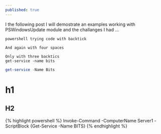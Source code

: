 ```yaml
---
published: true
---
```

I the following post I will demostrate an examples working with PSWindowsUpdate module and the challanges I had ...

`powershell trying code with backtick`

    And again with four spaces
    
    
```
Only with three backtics
get-service -name bits
```

```powershell
get-service -Name Bits


```

<h1> h1 </h1>
<h2> H2 </h2>

<p>
{% highlight powershell %}
Invoke-Command -ComputerName Server1 -ScriptBlock {Get-Service -Name BITS}
{% endhighlight %}
	
</p>

